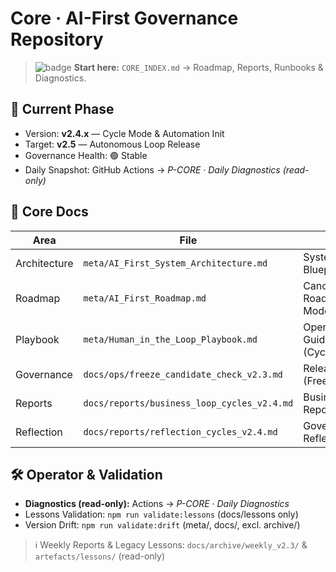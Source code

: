 # Core · AI-First Governance Repository

> ![badge](https://img.shields.io/badge/Cycle%20Mode-v2.4-green)
> **Start here:** `CORE_INDEX.md` → Roadmap, Reports, Runbooks & Diagnostics.

## 🧭 Current Phase
- Version: **v2.4.x** — Cycle Mode & Automation Init
- Target: **v2.5** — Autonomous Loop Release
- Governance Health: 🟢 Stable
- Daily Snapshot: GitHub Actions → *P-CORE · Daily Diagnostics (read-only)*

## 🧱 Core Docs
| Area | File | Purpose |
| --- | --- | --- |
| Architecture | `meta/AI_First_System_Architecture.md` | System & Data Blueprint |
| Roadmap | `meta/AI_First_Roadmap.md` | Canonical Roadmap (Cycle Mode) |
| Playbook | `meta/Human_in_the_Loop_Playbook.md` | Operational Guidance (Cycle/Automation) |
| Governance | `docs/ops/freeze_candidate_check_v2.3.md` | Release Criteria (Freeze) |
| Reports | `docs/reports/business_loop_cycles_v2.4.md` | Business Cycles Report |
| Reflection | `docs/reports/reflection_cycles_v2.4.md` | Governance & Reflection |

## 🛠 Operator & Validation
- **Diagnostics (read-only):** Actions → *P-CORE · Daily Diagnostics*
- Lessons Validation: `npm run validate:lessons` (docs/lessons only)
- Version Drift: `npm run validate:drift` (meta/, docs/, excl. archive/)

> ℹ️ Weekly Reports & Legacy Lessons: `docs/archive/weekly_v2.3/` & `artefacts/lessons/` (read-only)
